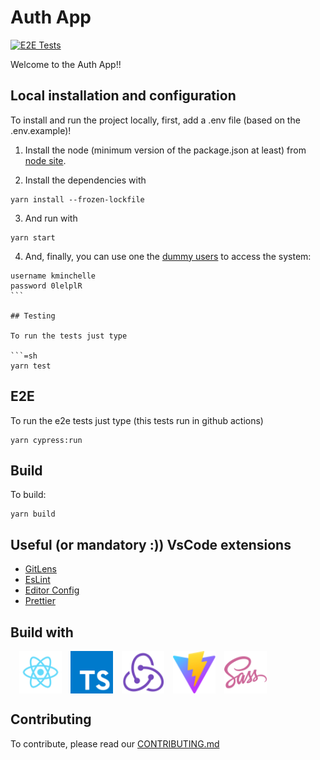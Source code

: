 # Auth App

[![E2E Tests](https://github.com/harrisonhenri/auth-app/actions/workflows/main.yml/badge.svg?branch=master)](https://github.com/harrisonhenri/auth-app/actions/workflows/main.yml/badge.svg?branch=master)

Welcome to the Auth App!!

## Local installation and configuration

To install and run the project locally, first, add a .env file (based on the .env.example)!

1. Install the node (minimum version of the package.json at least) from [node site](https://nodejs.org/en/download/).

2. Install the dependencies with

```=sh
yarn install --frozen-lockfile
```

3. And run with

```=sh
yarn start
```

4. And, finally, you can use one the [dummy users](https://dummyjson.com/users) to access the system:

````=sh
username kminchelle
password 0lelplR
```

## Testing

To run the tests just type

```=sh
yarn test
````

## E2E

To run the e2e tests just type (this tests run in github actions)

```=sh
yarn cypress:run
```

## Build

To build:

```=sh
yarn build
```

## Useful (or mandatory :)) VsCode extensions

- [GitLens](https://marketplace.visualstudio.com/items?itemName=eamodio.gitlens)
- [EsLint](https://marketplace.visualstudio.com/items?itemName=dbaeumer.vscode-eslint)
- [Editor Config](https://marketplace.visualstudio.com/items?itemName=EditorConfig.EditorConfig)
- [Prettier](https://marketplace.visualstudio.com/items?itemName=esbenp.prettier-vscode)

## Build with

<div>
<img align="left" alt="ReactJs" width="68px" style="margin-left:1em" src="https://raw.githubusercontent.com/github/explore/80688e429a7d4ef2fca1e82350fe8e3517d3494d/topics/react/react.png" />
<img align="left" alt="Typescript" width="68px" style="margin-left:1em" src="https://raw.githubusercontent.com/github/explore/80688e429a7d4ef2fca1e82350fe8e3517d3494d/topics/typescript/typescript.png" />
<img align="left" alt="Redux" width="68px" style="margin-left:1em" src="https://raw.githubusercontent.com/github/explore/80688e429a7d4ef2fca1e82350fe8e3517d3494d/topics/redux/redux.png" />
<img align="left" alt="Vite" width="68px" style="margin-left:1em" src="./public/vite.svg" />
<img align="left" alt="Sass" width="68px" style="margin-left:1em" src="https://raw.githubusercontent.com/github/explore/80688e429a7d4ef2fca1e82350fe8e3517d3494d/topics/sass/sass.png" />
<br /><br /><br /><br />
</div>

## Contributing

To contribute, please read our [CONTRIBUTING.md](./CONTRIBUTING.md)
